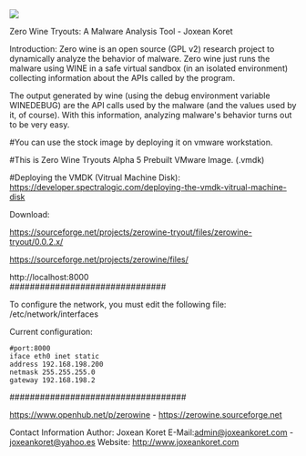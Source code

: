 <img src="https://zerowine-tryout.sourceforge.net/images/zerowine-1-small.jpg" width="auto">

Zero Wine Tryouts: A Malware Analysis Tool - Joxean Koret

Introduction:
Zero wine is an open source (GPL v2) research project to dynamically analyze the behavior of malware. Zero wine just runs the malware using WINE in a safe virtual sandbox (in an isolated environment) collecting information about the APIs called by the program.

The output generated by wine (using the debug environment variable WINEDEBUG) are the API calls used by the malware (and the values used by it, of course). With this information, analyzing malware's behavior turns out to be very easy.


#You can use the stock image by deploying it on vmware workstation.

#This is Zero Wine Tryouts Alpha 5 Prebuilt VMware Image. (.vmdk)

#Deploying the VMDK (Vitrual Machine Disk): https://developer.spectralogic.com/deploying-the-vmdk-vitrual-machine-disk

Download:

https://sourceforge.net/projects/zerowine-tryout/files/zerowine-tryout/0.0.2.x/

https://sourceforge.net/projects/zerowine/files/


http://localhost:8000  
###############################

To configure the network, you must edit the following file: 
/etc/network/interfaces

Current configuration:

    #port:8000
    iface eth0 inet static
    address 192.168.198.200
    netmask 255.255.255.0
    gateway 192.168.198.2

###################################

https://www.openhub.net/p/zerowine - 
https://zerowine.sourceforge.net

Contact Information
Author: Joxean Koret
E-Mail:<admin@joxeankoret.com> - <joxeankoret@yahoo.es>
 Website: http://www.joxeankoret.com
